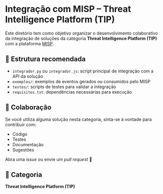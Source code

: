 # Integração com MISP – Threat Intelligence Platform (TIP)

Este diretório tem como objetivo organizar o desenvolvimento colaborativo da integração de soluções da categoria **Threat Intelligence Platform (TIP)** com a plataforma [MISP](https://www.misp-project.org/).

## 📌 Estrutura recomendada

- `integrador.py` ou `integrador.js`: script principal de integração com a API da solução
- `exemplos/`: exemplos de eventos gerados ou consumidos pelo MISP
- `testes/`: scripts de testes para validar a integração
- `requisitos.txt`: dependências necessárias para execução

## 🤝 Colaboração

Se você utiliza alguma solução nesta categoria, sinta-se à vontade para contribuir com:
- Código
- Testes
- Documentação
- Sugestões

Abra uma *issue* ou envie um *pull request* 🚀

## 🔐 Categoria

**Threat Intelligence Platform (TIP)**
